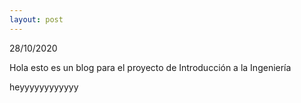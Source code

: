 ```yaml
---
layout: post
---
```


28/10/2020

Hola esto es un blog para el proyecto de Introducción a la Ingeniería

heyyyyyyyyyyyy

